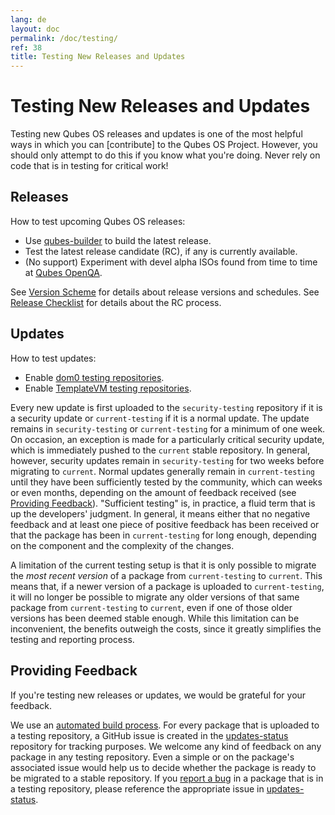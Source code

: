 ```yaml
---
lang: de
layout: doc
permalink: /doc/testing/
ref: 38
title: Testing New Releases and Updates
---
```


Testing New Releases and Updates
================================

Testing new Qubes OS releases and updates is one of the most helpful ways in which you can [contribute] to the Qubes OS Project.
However, you should only attempt to do this if you know what you're doing.
Never rely on code that is in testing for critical work!

Releases
--------
How to test upcoming Qubes OS releases:

 * Use [qubes-builder] to build the latest release.
 * Test the latest release candidate (RC), if any is currently available.
 * (No support) Experiment with devel alpha ISOs found from time to time at [Qubes OpenQA](https://openqa.qubes-os.org/).

See [Version Scheme] for details about release versions and schedules.
See [Release Checklist] for details about the RC process.

Updates
-------
How to test updates:

 * Enable [dom0 testing repositories].
 * Enable [TemplateVM testing repositories].

Every new update is first uploaded to the `security-testing` repository if it is a security update or `current-testing` if it is a normal update.
The update remains in `security-testing` or `current-testing` for a minimum of one week.
On occasion, an exception is made for a particularly critical security update, which is immediately pushed to the `current` stable repository.
In general, however, security updates remain in `security-testing` for two weeks before migrating to `current`.
Normal updates generally remain in `current-testing` until they have been sufficiently tested by the community, which can weeks or even months, depending on the amount of feedback received (see [Providing Feedback]).
"Sufficient testing" is, in practice, a fluid term that is up the developers' judgment. In general, it means either that no negative feedback and at least one piece of positive feedback has been received or that the package has been in `current-testing` for long enough, depending on the component and the complexity of the changes.

A limitation of the current testing setup is that it is only possible to migrate the *most recent version* of a package from `current-testing` to `current`.
This means that, if a newer version of a package is uploaded to `current-testing`, it will no longer be possible to migrate any older versions of that same package from `current-testing` to `current`, even if one of those older versions has been deemed stable enough.
While this limitation can be inconvenient, the benefits outweigh the costs, since it greatly simplifies the testing and reporting process.

Providing Feedback
------------------
If you're testing new releases or updates, we would be grateful for your feedback.

We use an [automated build process].
For every package that is uploaded to a testing repository, a GitHub issue is created in the [updates-status] repository for tracking purposes.
We welcome any kind of feedback on any package in any testing repository.
Even a simple <span class="fa fa-thumbs-up" title="Thumbs Up"></span> or <span class="fa fa-thumbs-down" title="Thumbs Down"></span> on the package's associated issue would help us to decide whether the package is ready to be migrated to a stable repository.
If you [report a bug] in a package that is in a testing repository, please reference the appropriate issue in [updates-status].


[beitragen]: /doc/contributing/
[qubes-builder]: /doc/qubes-builder/
[Version Scheme]: /doc/version-scheme/
[Release Checklist]: /doc/releases/todo/
[dom0 testing repositories]: /doc/software-update-dom0/#testing-repositories
[TemplateVM testing repositories]: /doc/software-update-domu/#testing-repositories
[automated build process]: https://github.com/QubesOS/qubes-infrastructure/blob/master/README.md
[updates-status]: https://github.com/QubesOS/updates-status/issues
[report a bug]: /doc/reporting-bugs/
[Providing Feedback]: #providing-feedback
